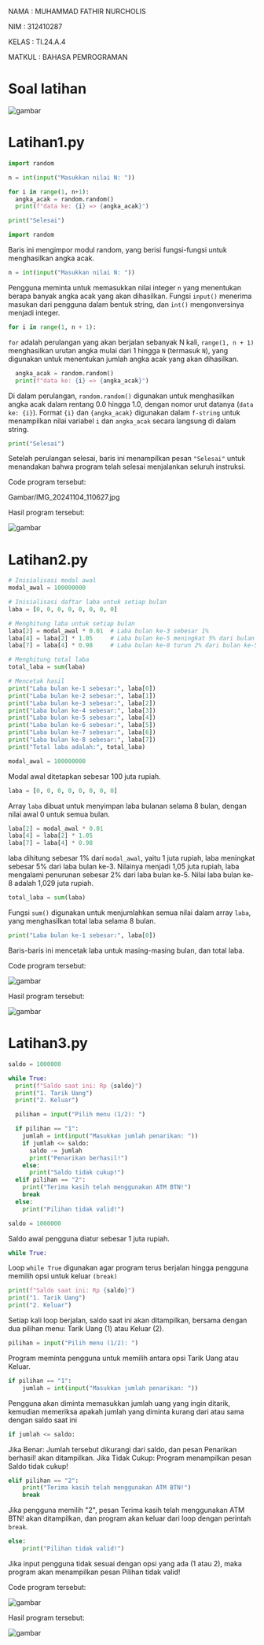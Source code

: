 <p>NAMA : MUHAMMAD FATHIR NURCHOLIS</p>
<P>NIM : 312410287</P>
<P>KELAS : TI.24.A.4</P>
<P>MATKUL : BAHASA PEMROGRAMAN</P>

# Soal latihan

![gambar](https://github.com/andreanbadeh/Labpy03/blob/ead01c1a56b760fa2741e76cda7776d524b1c0e9/Image/Screenshot%20From%202024-10-29%2011-15-44.png)

# Latihan1.py

```python
import random

n = int(input("Masukkan nilai N: "))

for i in range(1, n+1):
  angka_acak = random.random()
  print(f"data ke: {i} => {angka_acak}")

print("Selesai")
```



```python
import random
```
Baris ini mengimpor modul random, yang berisi fungsi-fungsi untuk menghasilkan angka acak.

```python
n = int(input("Masukkan nilai N: "))
```
Pengguna meminta untuk memasukkan nilai integer `n` yang menentukan berapa banyak angka acak yang akan dihasilkan. Fungsi `input()` menerima masukan dari pengguna dalam bentuk string, dan `int()` mengonversinya menjadi integer.

```python
for i in range(1, n + 1):
```
`for` adalah perulangan yang akan berjalan sebanyak N kali, `range(1, n + 1)` menghasilkan urutan angka mulai dari 1 hingga `N` (termasuk `N`), yang digunakan untuk menentukan jumlah angka acak yang akan dihasilkan.

```python
  angka_acak = random.random()
  print(f"data ke: {i} => {angka_acak}")
```
Di dalam perulangan, `random.random()` digunakan untuk menghasilkan angka acak dalam rentang 0.0 hingga 1.0, dengan nomor urut datanya (`data ke: {i}`). Format `{i}` dan `{angka_acak}` digunakan dalam `f-string` untuk menampilkan nilai variabel `i` dan `angka_acak` secara langsung di dalam string.

```python
print("Selesai")
```
Setelah perulangan selesai, baris ini menampilkan pesan `"Selesai"` untuk menandakan bahwa program telah selesai menjalankan seluruh instruksi.

Code program tersebut:

Gambar/IMG_20241104_110627.jpg

Hasil program tersebut:

![gambar](https://github.com/andreanbadeh/Labpy03/blob/db2b670f8d7f34ed4a0ae286dd7a3d3a853fed97/Image/Screenshot%20From%202024-10-29%2011-04-41.png)

# Latihan2.py

```python
# Inisialisasi modal awal
modal_awal = 100000000

# Inisialisasi daftar laba untuk setiap bulan
laba = [0, 0, 0, 0, 0, 0, 0, 0]

# Menghitung laba untuk setiap bulan
laba[2] = modal_awal * 0.01  # Laba bulan ke-3 sebesar 1%
laba[4] = laba[2] * 1.05     # Laba bulan ke-5 meningkat 5% dari bulan ke-3
laba[7] = laba[4] * 0.98     # Laba bulan ke-8 turun 2% dari bulan ke-5

# Menghitung total laba
total_laba = sum(laba)

# Mencetak hasil
print("Laba bulan ke-1 sebesar:", laba[0])
print("Laba bulan ke-2 sebesar:", laba[1])
print("Laba bulan ke-3 sebesar:", laba[2])
print("Laba bulan ke-4 sebesar:", laba[3])
print("Laba bulan ke-5 sebesar:", laba[4])
print("Laba bulan ke-6 sebesar:", laba[5])
print("Laba bulan ke-7 sebesar:", laba[6])
print("Laba bulan ke-8 sebesar:", laba[7])
print("Total laba adalah:", total_laba)
```


```python
modal_awal = 100000000
```
Modal awal ditetapkan sebesar 100 juta rupiah.

```python
laba = [0, 0, 0, 0, 0, 0, 0, 0]
```
Array `laba` dibuat untuk menyimpan laba bulanan selama 8 bulan, dengan nilai awal 0 untuk semua bulan.

```python
laba[2] = modal_awal * 0.01  
laba[4] = laba[2] * 1.05     
laba[7] = laba[4] * 0.98
```
laba dihitung sebesar 1% dari `modal_awal`, yaitu 1 juta rupiah, laba meningkat sebesar 5% dari laba bulan ke-3. Nilainya menjadi 1,05 juta rupiah, laba mengalami penurunan sebesar 2% dari laba bulan ke-5. Nilai laba bulan ke-8 adalah 1,029 juta rupiah.

```python
total_laba = sum(laba)
```
Fungsi `sum()` digunakan untuk menjumlahkan semua nilai dalam array `laba`, yang menghasilkan total laba selama 8 bulan.

```python
print("Laba bulan ke-1 sebesar:", laba[0])
```
Baris-baris ini mencetak laba untuk masing-masing bulan, dan total laba.

Code program tersebut:

![gambar](https://github.com/andreanbadeh/Labpy03/blob/d19ff542f8f6a7e909f4d2828d9cfe78f1c24c86/Image/latihan2.png)

Hasil program tersebut:

![gambar](https://github.com/andreanbadeh/Labpy03/blob/d19ff542f8f6a7e909f4d2828d9cfe78f1c24c86/Image/Screenshot%20From%202024-10-29%2011-44-10.png)

# Latihan3.py

```python
saldo = 1000000

while True:
  print(f"Saldo saat ini: Rp {saldo}")
  print("1. Tarik Uang")
  print("2. Keluar")

  pilihan = input("Pilih menu (1/2): ")

  if pilihan == "1":
    jumlah = int(input("Masukkan jumlah penarikan: "))
    if jumlah <= saldo:
      saldo -= jumlah
      print("Penarikan berhasil!")
    else:
      print("Saldo tidak cukup!")
  elif pilihan == "2":
    print("Terima kasih telah menggunakan ATM BTN!")
    break
  else:
    print("Pilihan tidak valid!")
```


```python
saldo = 1000000
```
Saldo awal pengguna diatur sebesar 1 juta rupiah.

```python
while True:
```
Loop `while True` digunakan agar program terus berjalan hingga pengguna memilih opsi untuk keluar `(break)`

```python
print(f"Saldo saat ini: Rp {saldo}")
print("1. Tarik Uang")
print("2. Keluar")
```
Setiap kali loop berjalan, saldo saat ini akan ditampilkan, bersama dengan dua pilihan menu: Tarik Uang (1) atau Keluar (2).

```python
pilihan = input("Pilih menu (1/2): ")
```
Program meminta pengguna untuk memilih antara opsi Tarik Uang atau Keluar.

```python
if pilihan == "1":
    jumlah = int(input("Masukkan jumlah penarikan: "))
```
Pengguna akan diminta memasukkan jumlah uang yang ingin ditarik, kemudian memeriksa apakah jumlah yang diminta kurang dari atau sama dengan saldo saat ini

```python
if jumlah <= saldo:
```
Jika Benar: Jumlah tersebut dikurangi dari saldo, dan pesan Penarikan berhasil! akan ditampilkan.
Jika Tidak Cukup: Program menampilkan pesan Saldo tidak cukup!

```python
elif pilihan == "2":
    print("Terima kasih telah menggunakan ATM BTN!")
    break
```
Jika pengguna memilih "2", pesan Terima kasih telah menggunakan ATM BTN! akan ditampilkan, dan program akan keluar dari loop dengan perintah `break`.

```python
else:
    print("Pilihan tidak valid!")
```
Jika input pengguna tidak sesuai dengan opsi yang ada (1 atau 2), maka program akan menampilkan pesan Pilihan tidak valid!

Code program tersebut:

![gambar](https://github.com/andreanbadeh/Labpy03/blob/2d34fe183a3296798cef49d24db50a2c7efd5372/Image/latihan3.png)

Hasil program tersebut:

![gambar](https://github.com/andreanbadeh/Labpy03/blob/2d34fe183a3296798cef49d24db50a2c7efd5372/Image/Screenshot%20From%202024-10-29%2012-06-49.png)
